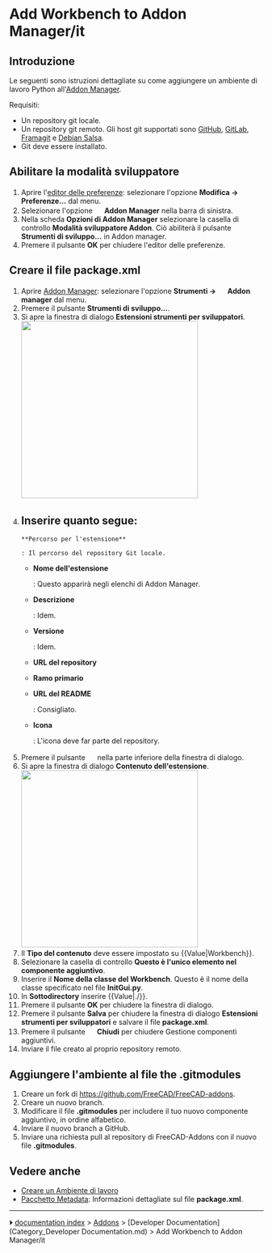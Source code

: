 # Add Workbench to Addon Manager/it
## Introduzione

Le seguenti sono istruzioni dettagliate su come aggiungere un ambiente di lavoro Python all\'[Addon Manager](Std_AddonMgr/it.md).

Requisiti:

-   Un repository git locale.
-   Un repository git remoto. Gli host git supportati sono [GitHub](https://github.com), [GitLab](https://about.gitlab.com/), [Framagit](https://framagit.org/public/projects) e [Debian Salsa](https://salsa.debian.org/public).
-   Git deve essere installato.



## Abilitare la modalità sviluppatore 

1.  Aprire l\'[editor delle preferenze](Preferences_Editor.md): selezionare l\'opzione **Modifica → <img src="images/Std_DlgPreferences.svg" width=16px> Preferenze...** dal menu.
2.  Selezionare l\'opzione **<img src="images/Std_AddonMgr.svg" width=16px> Addon Manager** nella barra di sinistra.
3.  Nella scheda **Opzioni di Addon Manager** selezionare la casella di controllo **Modalità sviluppatore Addon**. Ciò abiliterà il pulsante **Strumenti di sviluppo...** in Addon manager.
4.  Premere il pulsante **OK** per chiudere l\'editor delle preferenze.



## Creare il file package.xml 

1.  Aprire [Addon Manager](Std_AddonMgr/it.md): selezionare l\'opzione **Strumenti → <img src="images/Std_AddonMgr.svg" width=16px> Addon manager** dal menu.
2.  Premere il pulsante **Strumenti di sviluppo...**.
3.  Si apre la finestra di dialogo **Estensioni strumenti per sviluppatori**.
    <img alt="" src=images/Addon_Manager_Addon_Developer_Tools_Dialog.png  style="width:350px;">
4.  Inserire quanto segue:
    -   
        **Percorso per l'estensione**
        
        : Il percorso del repository Git locale.

    -   
        **Nome dell'estensione**
        
        : Questo apparirà negli elenchi di Addon Manager.

    -   
        **Descrizione**
        
        : Idem.

    -   
        **Versione**
        
        : Idem.

    -   
        **URL del repository**
        

    -   
        **Ramo primario**
        

    -   
        **URL del README**
        
        : Consigliato.

    -   
        **Icona**
        
        : L\'icona deve far parte del repository.
5.  Premere il pulsante **<img src="images/List-add.svg" width=16px>** nella parte inferiore della finestra di dialogo.
6.  Si apre la finestra di dialogo **Contenuto dell'estensione**.
    <img alt="" src=images/Addon_Manager_Content_Item_Dialog.png  style="width:350px;">
7.  Il **Tipo del contenuto** deve essere impostato su {{Value|Workbench}}.
8.  Selezionare la casella di controllo **Questo è l'unico elemento nel componente aggiuntivo**.
9.  Inserire il **Nome della classe del Workbench**. Questo è il nome della classe specificato nel file **InitGui.py**.
10. In **Sottodirectory** inserire {{Value|./}}.
11. Premere il pulsante **OK** per chiudere la finestra di dialogo.
12. Premere il pulsante **Salva** per chiudere la finestra di dialogo **Estensioni strumenti per sviluppatori** e salvare il file **package.xml**.
13. Premere il pulsante **<img src="images/Process-stop.svg" width=16px> Chiudi** per chiudere Gestione componenti aggiuntivi.
14. Inviare il file creato al proprio repository remoto.



## Aggiungere l\'ambiente al file the .gitmodules 

1.  Creare un fork di <https://github.com/FreeCAD/FreeCAD-addons>.
2.  Creare un nuovo branch.
3.  Modificare il file **.gitmodules** per includere il tuo nuovo componente aggiuntivo, in ordine alfabetico.
4.  Inviare il nuovo branch a GitHub.
5.  Inviare una richiesta pull al repository di FreeCAD-Addons con il nuovo file **.gitmodules**.



## Vedere anche 

-   [Creare un Ambiente di lavoro](Workbench_creation/it.md)
-   [Pacchetto Metadata](Package_Metadata/it.md): Informazioni dettagliate sul file **package.xml**.



---
⏵ [documentation index](../README.md) > [Addons](Category_Addons.md) > [Developer Documentation](Category_Developer Documentation.md) > Add Workbench to Addon Manager/it
